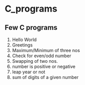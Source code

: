 # C_programs
## Few C programs
1. Hello World
2. Greetings
3. Maximum/Minimum of three nos
4. Check for even/odd number
5. Swapping of two nos.
6. number is positive or negative
7. leap year or not
8. sum of digits of a given number
